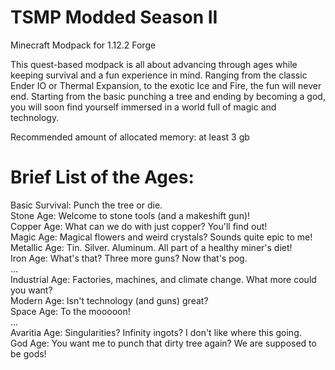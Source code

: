 # TSMP Modded Season II

Minecraft Modpack for 1.12.2 Forge  

This quest-based modpack is all about advancing through ages while keeping survival and a fun experience in mind. Ranging from the classic Ender IO or Thermal Expansion, to the exotic Ice and Fire, the fun will never end. Starting from the basic punching a tree and ending by becoming a god, you will soon find yourself immersed in a world full of magic and technology.  

Recommended amount of allocated memory: at least 3 gb  


# Brief List of the Ages:
Basic Survival: Punch the tree or die.  
Stone Age: Welcome to stone tools (and a makeshift gun)!  
Copper Age: What can we do with just copper? You'll find out!  
Magic Age: Magical flowers and weird crystals? Sounds quite epic to me!  
Metallic Age: Tin. Silver. Aluminum. All part of a healthy miner's diet!  
Iron Age: What's that? Three more guns? Now that's pog.  
...  
Industrial Age: Factories, machines, and climate change. What more could you want?  
Modern Age: Isn't technology (and guns) great?  
Space Age: To the mooooon!  
...  
Avaritia Age: Singularities? Infinity ingots? I don't like where this going.  
God Age: You want me to punch that dirty tree again? We are supposed to be gods!  


